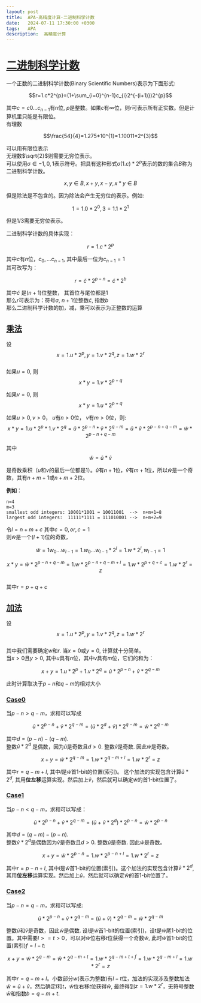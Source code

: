 ```yaml
---
layout: post
title:  APA-高精度计算-二进制科学计数
date:   2024-07-11 17:30:00 +0300
tags:   APA
description:  高精度计算
---
```


# [二进制科学计数](#二进制科学计数)

一个正数的二进制科学计数(Binary Scientific Numbers)表示为下面形式:   

$$r=1.c*2^{p}=(1+\sum_{i=0}^{n-1}c_{i}2^{-(i+1)})2^{p}$$   

其中$c=c0...c_{n-1}$有n位, $p$是整数。如果$c$有$\infty$位，则$r$可表示所有正实数。但是计算机里只能是有限位。   
有理数  
  
$$\frac{54}{4}=1.275*10^{1}=1.10011*2^{3}$$  
  
可以用有限位表示     
无理数$\sqrt{2}$则需要无穷位表示。   
可以使用$\sigma \in {-1,0,1}$表示符号。把具有这种形式$\sigma(1.c) * 2^{p}$表示的数的集合$B$称为二进制科学计数。   
      
$$x,y \in B, x+y, x-y, x*y  \in B$$    
   
但是除法是不包含的。因为除法会产生无穷位的表示。例如:    

$$1=1.0*2^{0}, 3=1.1*2^{1}$$     
    
但是$1/3$需要无穷位表示。     

二进制科学计数的具体实现：   
    
$$r=1.c*2^{p}$$    
    
其中$c$有$n$位，$c_{0},...c_{n-1}$, 其中最后一位为$c_{n-1}=1$     
其可改写为：   
    
$$r=\tilde{c}*2^{p-n}=\tilde{c}*2^{b}$$    
    
其中$\tilde{c}$ 是$(n+1)$位整数， 其首位与尾位都是1   
那么$r$可表示为：符号$\sigma$, $n+1$位整数$\tilde{c}$, 指数$b$   
那么二进制科学计数的加，减，乘可以表示为正整数的运算

## [乘法](乘法)

设  
$$x=1.u*2^{p},y=1.v*2^{q}, z=1.w*2^{r}$$    
如果$u=0$, 则   
$$x*y=1.v*2^{p+q}$$      

如果$v=0$, 则      
$$x*y=1.u*2^{p+q}$$          

如果$u>0, v>0$， $u$有$n>0$位， $v$有$m>0$位，则:   
$$x*y=1.u*2^{p}*1.v*2^{q}=\tilde{u}*2^{p-n}*\tilde{v}*2^{q-m}=\tilde{u}*\tilde{v}*2^{p-n+q-m}=\tilde{w}*2^{p-n+q-m}$$  

其中  
$$\tilde{w}=\tilde{u}*\tilde{v}$$   

是奇数乘积（$u$和$v$的最后一位都是1）。$\tilde{u}$有$n+1$位，$\tilde{v}$有$m+1$位，所以$\tilde{w}$是一个奇数，其有$n+m+1$或$n+m+2$位。   
  
**例如**：
```
n=4
m=3
smallest odd integers: 10001*1001 = 10011001  -->  n+m+1=8
largest odd integers:  11111*1111 = 111010001 -->  n+m+2=9
```
令$l=n+m+c$ 其中$c=0,or,c=1$    
则$\tilde{w}$是一个$(l+1)$位的奇数，  

$$\tilde{w}=1w_{0}...w_{l-1}=1.w_{0}...w_{l-1}*2^{l}=1.w*2^{l}, w_{l-1}=1$$   
    
$$x*y=\tilde{w}*2^{p-n+q-m}=1.w*2^{p-n+q-m+l}=1.w*2^{p+q+c}=1.w*2^{r}=z$$   
其中$r=p+q+c$

## [加法](加法)

设   
$$x=1.u*2^{p},y=1.v*2^{q}, z=1.w*2^{r}$$   
其中我们需要确定$w$和$r$. 
当$x=0$或$y=0$, 计算就十分简单。   
当$x>0$且$y>0$, 其中$u$具有$n$位，其中$v$具有$m$位，它们的和为：  

$$x+y=1.u*2^{p}+1.v*2^{q}=\tilde{u}*2^{p-n}+\tilde{v}*2^{q-m}$$   

此时计算取决于$p-n$和$q-m$的相对大小    

### [Case0](Case0)

当$p-n>q-m$，求和可以写成     

$$\tilde{u}*2^{p-n} + \tilde{v}*2^{q-m} = (\tilde{u}*2^{d}+\tilde{v}) *2^{q-m}= \tilde{w}*2^{q-m}$$   

其中$d=(p-n)-(q-m)$.      
整数$\tilde{u}*2^{d}$ 是偶数，因为$\tilde{u}$是奇数且$d>0$. 整数$\tilde{v}$是奇数. 因此$\tilde{w}$是奇数。

$$x+y=\tilde{w}*2^{q-m}=1.w*2^{q-m+l}=1.w*2^{r}=z$$   

其中$r=q-m+l$, 其中$l$是$\tilde{w}$首1-bit的位置(索引)。 这个加法的实现包含计算$\tilde{u}*2^{d}$, 其用**位左移**运算实现。然后加上$\tilde{v}$，然后就可以确定$\tilde{w}$的首1-bit位置了。


### [Case1](Case1)

当$p-n<q-m$，求和可以写成：      

$$\tilde{u}*2^{p-n} + \tilde{v}*2^{q-m} = (\tilde{u}+\tilde{v}*2^{d}) *2^{p-n}= \tilde{w}*2^{p-n}$$   

其中$d=(q-m)-(p-n)$.    
整数$\tilde{v}*2^{d}$是偶数因为$\tilde{v}$是奇数且$d>0$. 整数$\tilde{u}$是奇数. 因此$\tilde{w}$是奇数。     

$$x+y=\tilde{w}*2^{p-n}=1.w*2^{p-n+l}=1.w*2^{r}=z$$

其中$r=p-n+l$, 其中$l$是$\tilde{w}$首1-bit的位置(索引)。这个加法的实现包含计算$\tilde{v}*2^{d}$, 其用**位左移**运算实现。然后加上$\tilde{u}$，然后就可以确定$\tilde{w}$的首1-bit位置了。


### [Case2](Case2)

当$p-n=q-m$，求和可以写成:    

$$\tilde{u}*2^{p-n} + \tilde{v}*2^{q-m} = (\tilde{u}+\tilde{v}) *2^{q-m}= \tilde{w}*2^{q-m}$$   

整数$\tilde{u}$和$\tilde{v}$是奇数，因此$\tilde{w}$是偶数. 设$l$是$\tilde{w}$首1-bit的位置(索引)，设t是$\tilde{w}$尾1-bit的位置。其中需要$l>=t>0$，可以对$\tilde{w}$位右移$t$位获得一个奇数$\hat{w}$, 此时$\hat{w}$首1-bit的位置(索引)$f=l-t$:     

$$x+y=\tilde{w}*2^{q-m}=\hat{w}*2^{q-m+t}=1.w*2^{q-m+t+f}=1.w*2^{q-m+l}=1.w*2^{r}=z$$

其中$r=q-m+l$。小数部分$w$(表示为整数)有$l-t$位，加法的实现涉及整数加法$\tilde{w}=\tilde{u}+\tilde{v}$，然后确定$l$和$t$，$\tilde{w}$位右移$t$位获得$\hat{w}$, 最终得到$z=1.w*2^{r}$，无符号整数$\hat{w}$和指数$b=q-m+t$.



